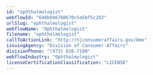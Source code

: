 ```yaml
---
id: "ophthalmologist"
webflowId: "640b846760670c5a5bf5c203"
urlSlug: "ophthalmologist"
webflowName: "Ophthalmologist"
filename: "ophthalmologist"
callToActionLink: "http://njconsumeraffairs.gov/bme"
issuingAgency: "Division of Consumer Affairs"
divisionPhone: "(973) 826-7100"
webflowIndustry: "Ophthalmologist"
licenseCertificationClassification: "LICENSE"
---
```

